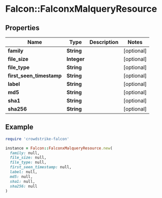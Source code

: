 # Falcon::FalconxMalqueryResource

## Properties

| Name | Type | Description | Notes |
| ---- | ---- | ----------- | ----- |
| **family** | **String** |  | [optional] |
| **file_size** | **Integer** |  | [optional] |
| **file_type** | **String** |  | [optional] |
| **first_seen_timestamp** | **String** |  | [optional] |
| **label** | **String** |  | [optional] |
| **md5** | **String** |  | [optional] |
| **sha1** | **String** |  | [optional] |
| **sha256** | **String** |  | [optional] |

## Example

```ruby
require 'crowdstrike-falcon'

instance = Falcon::FalconxMalqueryResource.new(
  family: null,
  file_size: null,
  file_type: null,
  first_seen_timestamp: null,
  label: null,
  md5: null,
  sha1: null,
  sha256: null
)
```

